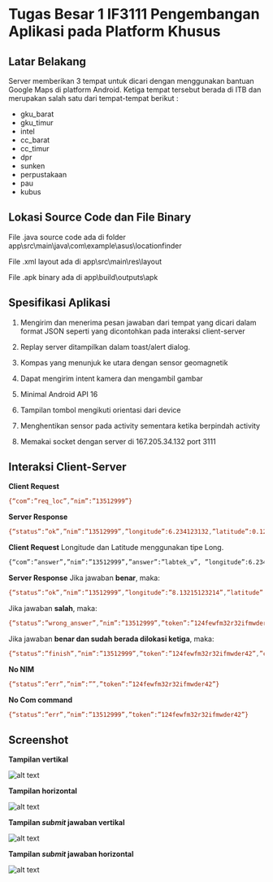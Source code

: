 # Tugas Besar 1 IF3111 Pengembangan Aplikasi pada Platform Khusus

## Latar Belakang

Server memberikan 3 tempat untuk dicari dengan menggunakan bantuan Google Maps di platform Android. Ketiga tempat tersebut berada di ITB dan merupakan salah satu dari tempat-tempat berikut :

* gku_barat
* gku_timur
* intel
* cc_barat
* cc_timur
* dpr
* sunken
* perpustakaan
* pau
* kubus

## Lokasi Source Code dan File Binary
File .java source code ada di folder app\src\main\java\com\example\asus\locationfinder

File .xml layout ada di app\src\main\res\layout

File .apk binary ada di app\build\outputs\apk

## Spesifikasi Aplikasi
1. Mengirim dan menerima pesan jawaban dari tempat yang dicari dalam format JSON seperti yang dicontohkan pada interaksi client-server

2. Replay server ditampilkan dalam toast/alert dialog.

3. Kompas yang menunjuk ke utara dengan sensor geomagnetik

4. Dapat mengirim intent kamera dan mengambil gambar

5. Minimal Android API 16

6. Tampilan tombol mengikuti orientasi dari device

7. Menghentikan sensor pada activity sementara ketika berpindah activity

8. Memakai socket dengan server di 167.205.34.132 port 3111

## Interaksi Client-Server
**Client Request**
```sh
{“com”:”req_loc”,”nim”:”13512999”}
```
**Server Response** 
```sh
{“status”:”ok”,”nim”:”13512999”,”longitude”:6.234123132,”latitude”:0.1234123412,”token”:”21nu2f2n3rh23diefef23hr23ew”}
```
**Client Request**
Longitude dan Latitude menggunakan tipe Long.
```sh
{“com”:”answer”,”nim”:”13512999”,”answer”:”labtek_v”, ”longitude”:6.234123132,”latitude”:0.1234123412,”token”:”21nu2f2n3rh23diefef23hr23ew”}
```
**Server Response**
Jika jawaban **benar**, maka:
```sh
{“status”:”ok”,”nim”:”13512999”,”longitude”:”8.13215123214”,”latitude”:”9.1234123412”,”token”:”124fewfm32r32ifmwder42”}
```
Jika jawaban **salah**, maka:
```sh
{“status”:”wrong_answer”,”nim”:”13512999”,”token”:”124fewfm32r32ifmwder42”}
```
Jika jawaban **benar dan sudah berada dilokasi ketiga**, maka:
```sh
{“status”:”finish”,”nim”:”13512999”,”token”:”124fewfm32r32ifmwder42”,”check”:1}
```
**No NIM**
```sh
{“status”:”err”,”nim”:””,”token”:”124fewfm32r32ifmwder42”}
```
**No Com command**
```sh
{“status”:”err”,”nim”:”13512999”,”token”:”124fewfm32r32ifmwder42”}
```

## Screenshot
**Tampilan vertikal**

![alt text](http://i.imgur.com/Kjo56CP.png)

**Tampilan horizontal**

![alt text](http://i.imgur.com/8Hl7bxs.png)

**Tampilan *submit* jawaban vertikal**

![alt text](http://i.imgur.com/ZvpIyXW.png)

**Tampilan *submit* jawaban horizontal**

![alt text](http://i.imgur.com/nsNcgdM.png)
